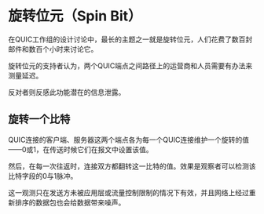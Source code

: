 # 旋转位元（Spin Bit）

在QUIC工作组的设计讨论中，最长的主题之一就是旋转位元，人们花费了数百封邮件和数百个小时来讨论它。

旋转位元的支持者认为，两个QUIC端点之间路径上的运营商和人员需要有办法来测量延迟。

反对者则反感此功能潜在的信息泄露。

## 旋转一个比特

QUIC连接的客户端、服务器这两个端点各为每一个QUIC连接维护一个旋转的值——0或1，在传送时候它们在报文中设置该值。

然后，在每一次往返时，连接双方都翻转这一比特的值。效果是观察者可以检测该比特字段的0与1脉冲。

这一观测只在发送方未被应用层或流量控制限制的情况下有效，并且网络上经过重新排序的数据包也会给数据带来噪声。
